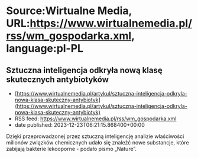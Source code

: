 # Source:Wirtualne Media, URL:https://www.wirtualnemedia.pl/rss/wm_gospodarka.xml, language:pl-PL

## Sztuczna inteligencja odkryła nową klasę skutecznych antybiotyków
 - [https://www.wirtualnemedia.pl/artykul/sztuczna-inteligencja-odkryla-nowa-klasa-skuteczny-antybiotyk](https://www.wirtualnemedia.pl/artykul/sztuczna-inteligencja-odkryla-nowa-klasa-skuteczny-antybiotyk)
 - RSS feed: https://www.wirtualnemedia.pl/rss/wm_gospodarka.xml
 - date published: 2023-12-23T06:21:15.868400+00:00

Dzięki przeprowadzonej przez sztuczną inteligencję analizie właściwości milionów związków chemicznych udało się znaleźć nowe substancje, które zabijają bakterie lekooporne - podało pismo „Nature”.

